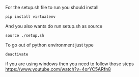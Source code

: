 For the setup.sh file to run you should install

	pip install virtualenv

And you also wants do run setup.sh as source

	source ./setup.sh

To go out of python environment just type 

	deactivate



if you are using windows then you need to follow those steps https://www.youtube.com/watch?v=4orYC5ARfn8
